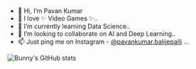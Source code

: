 - 👋 Hi, I’m Pavan Kumar
- 👀 I love ✨ Video Games ✨..
- 🌱 I’m currently learning Data Science..
- 💞️ I’m looking to collaborate on AI and Deep Learning..
- 📫 Just ping me on Instagram - [@pavankumar.balijepalli](https://www.instagram.com/pavankumar.balijepalli) ...

![Bunny's GitHub stats](https://github-readme-stats.vercel.app/api?username=bunnyistaken&show_icons=true&theme=onedark)

<!---
bunnyistaken/bunnyistaken is a ✨ special ✨ repository because its `README.md` (this file) appears on your GitHub profile.
You can click the Preview link to take a look at your changes.
--->
